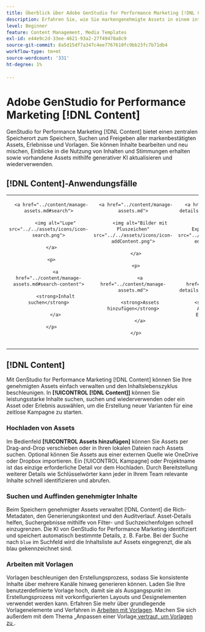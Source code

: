 ```yaml
---
title: Überblick über Adobe GenStudio for Performance Marketing [!DNL Content]
description: Erfahren Sie, wie Sie markengenehmigte Assets in einem intuitiven Portal finden, bearbeiten, wiederverwenden und freigeben können.
level: Beginner
feature: Content Management, Media Templates
exl-id: e44e9c2d-33ee-4621-93a2-27f49478a8c9
source-git-commit: 8a5d15df7a347c4ee7767610fc9bb23fc7b71db4
workflow-type: tm+mt
source-wordcount: '331'
ht-degree: 1%

---
```


# Adobe GenStudio for Performance Marketing [!DNL Content]

GenStudio for Performance Marketing [!DNL Content] bietet einen zentralen Speicherort zum Speichern, Suchen und Freigeben aller markenbestätigten Assets, Erlebnisse und Vorlagen. Sie können Inhalte bearbeiten und neu mischen, Einblicke in die Nutzung von Inhalten und Stimmungen erhalten sowie vorhandene Assets mithilfe generativer KI aktualisieren und wiederverwenden.

## [!DNL Content]-Anwendungsfälle 

<table style="table-layout:fixed">

<tr style="border: 0;">

   <td align="center" valign="top" width="100">

      <a href="../content/manage-assets.md#search">

         <img alt="Lupe" src="../../assets/icons/icon-search.png">

      </a>

      <p>

         <a href="../content/manage-assets.md#search-content">

         <strong>Inhalt suchen</strong>

         </a>

      </p>

   </td>

   <td align="center" valign="top" width="100">

      <a href="../content/manage-assets.md">

         <img alt="Bilder mit Pluszeichen" src="../../assets/icons/icon-addContent.png">

      </a>

      <p>

         <a href="../content/manage-assets.md">

         <strong>Assets hinzufügen</strong>

         </a>

      </p>

   </td>

   <td align="center" valign="top" width="100">

      <a href="../content/asset-details.md#edit-in-express">

         <img alt="In Adobe Express bearbeiten" src="../../assets/icons/icon-editExpress.png">

      </a>

      <p>

         <a href="../content/asset-details.md#edit-in-express">

         <strong>Bearbeiten von Assets in Adobe Express</strong>

         </a>

      </p>

   </td>

   <td align="center" valign="top" width="100">

      <a href="../content/customize-template.md">

         <img alt="Blitzbolzen am Vermögenswert" src="../../assets/icons/icon-template.png">

      </a>

      <p>

         <a href="../content/customize-template.md">

         <strong>Anpassen einer Vorlage</strong>

         </a>

      </p>

   </td>

   <td align="center" valign="top" width="100">

      <a href="../content/use-templates.md">

         <img alt="Blitzbolzen am Asset mit Pluszeichen" src="../../assets/icons/icon-addTemplate.png">

      </a>

      <p>

         <a href="../content/use-templates.md#upload-a-template">

         <strong>Vorlage hochladen</strong>

         </a>

      </p>

   </td>

</tr>

</table>

## [!DNL Content]

Mit GenStudio for Performance Marketing [!DNL Content] können Sie Ihre genehmigten Assets einfach verwalten und den Inhaltslebenszyklus beschleunigen. In **[!UICONTROL [!DNL Content]]** können Sie leistungsstarke Inhalte suchen, suchen und wiederverwenden oder ein Asset oder Erlebnis auswählen, um die Erstellung neuer Varianten für eine zeitlose Kampagne zu starten.

### Hochladen von Assets

Im Bedienfeld **[!UICONTROL Assets hinzufügen]** können Sie Assets per Drag-and-Drop verschieben oder in Ihren lokalen Dateien nach Assets suchen. Optional können Sie Assets aus einer externen Quelle wie OneDrive oder Dropbox importieren. Ein [!UICONTROL Kampagne] oder Projektname ist das einzige erforderliche Detail vor dem Hochladen. Durch Bereitstellung weiterer Details wie Schlüsselwörter kann jeder in Ihrem Team relevante Inhalte schnell identifizieren und abrufen.

### Suchen und Auffinden genehmigter Inhalte

Beim Speichern genehmigter Assets verwaltet [!DNL Content] die Rich-Metadaten, den Generierungskontext und den Auditverlauf. Asset-Details helfen, Suchergebnisse mithilfe von Filter- und Suchzeichenfolgen schnell einzugrenzen. Die KI von GenStudio for Performance Marketing identifiziert und speichert automatisch bestimmte Details, z. B. Farbe. Bei der Suche nach `blue` im Suchfeld wird die Inhaltsliste auf Assets eingegrenzt, die als blau gekennzeichnet sind.

### Arbeiten mit Vorlagen

Vorlagen beschleunigen den Erstellungsprozess, sodass Sie konsistente Inhalte über mehrere Kanäle hinweg generieren können. Laden Sie Ihre benutzerdefinierte Vorlage hoch, damit sie als Ausgangspunkt im Erstellungsprozess mit vorkonfigurierten Layouts und Designelementen verwendet werden kann. Erfahren Sie mehr über grundlegende Vorlagenelemente und Verfahren in [Arbeiten mit Vorlagen](use-templates.md). Machen Sie sich außerdem mit dem Thema „Anpassen einer Vorlage[ vertraut, um Vorlagen zu ](customize-template.md).
